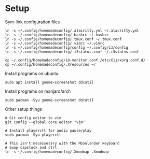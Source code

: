 # Setup
Sym-link configuration files

```
ln -s ~/.config/homemadeconfig/.alacritty.yml ~/.alacritty.yml
ln -s ~/.config/homemadeconfig/.bashrc ~/.bashrc
ln -s ~/.config/homemadeconfig/.tmux.conf ~/.tmux.conf
ln -s ~/.config/homemadeconfig/.vimrc ~/.vimrc
ln -s ~/.config/homemadeconfig/config ~/.config/i3/config
ln -s ~/.config/homemadeconfig/.i3status.conf ~/.i3status.conf

cp ~/.config/homemadeconfig/10-monitor.conf /etc/X11/xorg.conf.d/
cp ~/.config/homemadeconfig/.Xresources ~/
```

Install programs on ubuntu
```
sudo apt install gnome-screenshot ddcutil
```

Install programs on manjaro/arch
```
sudo pacman -Syu gnome-screenshot ddcutil
```

Other setup things
```
# Git config editor to vim
git config --global core.editor "vim"

# Install playerctl for audio pause/play
sudo pacman -Syu playerctl
```

```
# This isn't necessesary with the Moonlander keyboard
# Swap capslock and ctrl
ln -s ~/.config/homemadeconfig/.Xmodmap .Xmodmap
```

